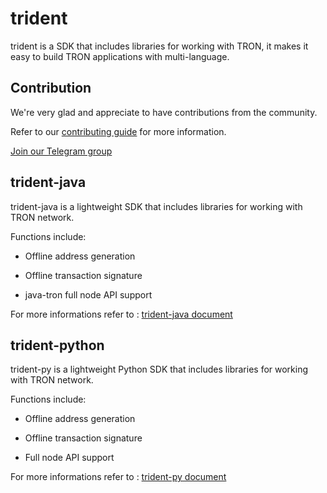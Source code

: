 # trident

trident is a SDK that includes libraries for working with TRON, it makes it easy to build TRON applications with multi-language.

## Contribution

We're very glad and appreciate to have contributions from the community. 

Refer to our [contributing guide](./CONTRIBUTING.md) for more information.

[Join our Telegram group](https://t.me/TronOfficialDevelopersGroupEn)

## trident-java

trident-java is a lightweight SDK that includes libraries for working with TRON network.

Functions include:

- Offline address generation

- Offline transaction signature 

- java-tron full node API support

For more informations refer to : [trident-java document](https://developers.tron.network/docs/trident-java)

## trident-python

trident-py is a lightweight Python SDK that includes libraries for working with TRON network.

Functions include:

- Offline address generation

- Offline transaction signature 

- Full node API support

For more informations refer to : [trident-py document](https://developers.tron.network/docs/trident-python)